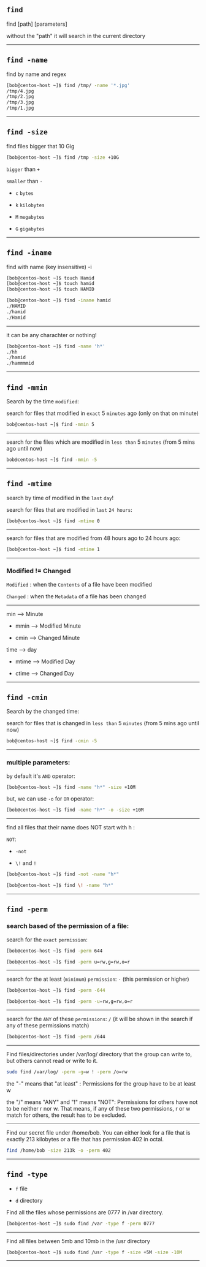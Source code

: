 

## `find`

find [path] [parameters]

without the "path" it will search in the current directory


________________________________________________________________________________________________

## `find -name`


find by name and regex

```bash
[bob@centos-host ~]$ find /tmp/ -name '*.jpg'
/tmp/4.jpg
/tmp/2.jpg
/tmp/3.jpg
/tmp/1.jpg
```

________________________________________________________________________________________________


## `find -size`

find files bigger that 10 Gig

```bash
[bob@centos-host ~]$ find /tmp -size +10G
```

   `bigger` than  `+`
   
   `smaller` than `-`

- `c`   `bytes`


- `k`   `kilobytes`


- `M`   `megabytes`


- `G`   `gigabytes`

________________________________________________________________________________________________


## `find -iname`



find with name (key insensitive) -i

```bash
[bob@centos-host ~]$ touch Hamid
[bob@centos-host ~]$ touch hamid
[bob@centos-host ~]$ touch HAMID

[bob@centos-host ~]$ find -iname hamid
./HAMID
./hamid
./Hamid
```

________________________________________________________________________________________________


it can be any charachter or nothing!

```bash
[bob@centos-host ~]$ find -name 'h*'
./hh
./hamid
./hammmmid
```

________________________________________________________________________________________________


## `find -mmin`



Search by the time `modified`:

search for files that modified in `exact` 5 `minutes` ago (only on that on minute)

```bash
bob@centos-host ~]$ find -mmin 5
```

________________________________________________________________________________________________


search for the files which are modified in `less than` 5 `minutes` (from 5 mins ago until now)

```bash
bob@centos-host ~]$ find -mmin -5
```

________________________________________________________________________________________________



## `find -mtime`




search by time of modified in the `last` `day`!

search for files that are modified in `last` `24 hours`:

```bash
[bob@centos-host ~]$ find -mtime 0
```

________________________________________________________________________________________________



search for files that are modified from 48 hours ago to 24 hours ago:

```bash
[bob@centos-host ~]$ find -mtime 1
```

________________________________________________________________________________________________


### Modified != Changed 

`Modified` : when the `Contents` of a file have been modified

`Changed` :  when the `Metadata` of a file has been changed



----------


min --> Minute

- mmin --> Modified Minute

- cmin --> Changed Minute



time --> day

- mtime --> Modified Day

- ctime --> Changed Day


________________________________________________________________________________________________



## `find -cmin`



Search by the changed time:

search for files that is changed in `less than` 5 `minutes` (from 5 mins ago until now)

```bash
bob@centos-host ~]$ find -cmin -5
```

________________________________________________________________________________________________


### multiple parameters:

by default it's `AND` operator:

```bash
[bob@centos-host ~]$ find -name "h*" -size +10M
```

but, we can use  `-o`  for `OR` operator:

```bash
[bob@centos-host ~]$ find -name "h*" -o -size +10M
```


________________________________________________________________________________________________


find all files that their name does NOT start with h :

`NOT`:

- `-not`

- `\!` and `!`


```bash
[bob@centos-host ~]$ find -not -name "h*"
```

```bash
[bob@centos-host ~]$ find \! -name "h*"
```

________________________________________________________________________________________________

## `find -perm`

### search based of the permission of a file:

search for the `exact` `permission`:

```bash
[bob@centos-host ~]$ find -perm 644
```

```bash
[bob@centos-host ~]$ find -perm u=rw,g=rw,o=r
```

________________________________________________________________________________________________


search for the at least (`minimum`) `permission`: `-` (this permission or higher)

```bash
[bob@centos-host ~]$ find -perm -644
```


```bash
[bob@centos-host ~]$ find -perm -u=rw,g=rw,o=r
```


________________________________________________________________________________________________


search for the `ANY` of these `permissions`: `/` (it will be shown in the search if any of these permissions match)

```bash
[bob@centos-host ~]$ find -perm /644
```

________________________________________________________________________________________________


Find files/directories under /var/log/ directory that the group can write to, but others cannot read or write to it. 


```bash
sudo find /var/log/ -perm -g=w ! -perm /o=rw
```

the "-" means that "at least" : Permissions for the group have to be at least w

the "/" means "ANY" and "!" means "NOT": Permissions for others have not to be neither r nor w. That means, if any of these two permissions, r or w match for others, the result has to be excluded.

________________________________________________________________________________________________


Find our secret file under /home/bob. You can either look for a file that is exactly 213 kilobytes or a file that has permission 402 in octal.

```bash
find /home/bob -size 213k -o -perm 402
```

________________________________________________________________________________________________

## `find -type`

- `f` file

- `d` directory

Find all the files whose permissions are 0777 in /var directory.

```bash
[bob@centos-host ~]$ sudo find /var -type f -perm 0777 
```

________________________________________________________________________________________________


Find all files between 5mb and 10mb in the /usr directory

```bash
[bob@centos-host ~]$ sudo find /usr -type f -size +5M -size -10M
```

________________________________________________________________________________________________
